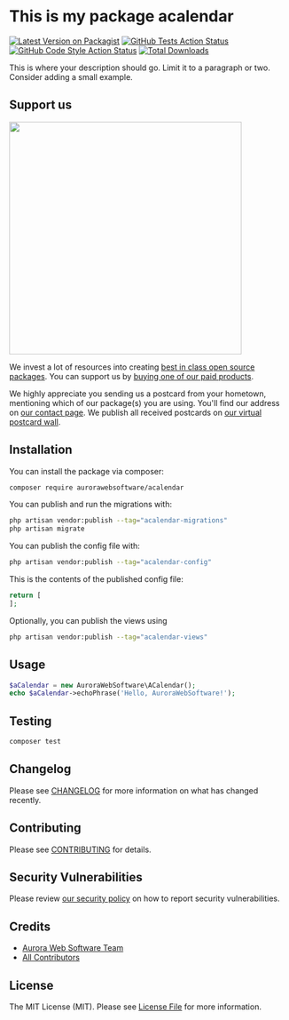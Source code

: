# This is my package acalendar

[![Latest Version on Packagist](https://img.shields.io/packagist/v/aurorawebsoftware/acalendar.svg?style=flat-square)](https://packagist.org/packages/aurorawebsoftware/acalendar)
[![GitHub Tests Action Status](https://img.shields.io/github/actions/workflow/status/aurorawebsoftware/acalendar/run-tests.yml?branch=main&label=tests&style=flat-square)](https://github.com/aurorawebsoftware/acalendar/actions?query=workflow%3Arun-tests+branch%3Amain)
[![GitHub Code Style Action Status](https://img.shields.io/github/actions/workflow/status/aurorawebsoftware/acalendar/fix-php-code-style-issues.yml?branch=main&label=code%20style&style=flat-square)](https://github.com/aurorawebsoftware/acalendar/actions?query=workflow%3A"Fix+PHP+code+style+issues"+branch%3Amain)
[![Total Downloads](https://img.shields.io/packagist/dt/aurorawebsoftware/acalendar.svg?style=flat-square)](https://packagist.org/packages/aurorawebsoftware/acalendar)

This is where your description should go. Limit it to a paragraph or two. Consider adding a small example.

## Support us

[<img src="https://github-ads.s3.eu-central-1.amazonaws.com/ACalendar.jpg?t=1" width="419px" />](https://spatie.be/github-ad-click/ACalendar)

We invest a lot of resources into creating [best in class open source packages](https://spatie.be/open-source). You can support us by [buying one of our paid products](https://spatie.be/open-source/support-us).

We highly appreciate you sending us a postcard from your hometown, mentioning which of our package(s) you are using. You'll find our address on [our contact page](https://spatie.be/about-us). We publish all received postcards on [our virtual postcard wall](https://spatie.be/open-source/postcards).

## Installation

You can install the package via composer:

```bash
composer require aurorawebsoftware/acalendar
```

You can publish and run the migrations with:

```bash
php artisan vendor:publish --tag="acalendar-migrations"
php artisan migrate
```

You can publish the config file with:

```bash
php artisan vendor:publish --tag="acalendar-config"
```

This is the contents of the published config file:

```php
return [
];
```

Optionally, you can publish the views using

```bash
php artisan vendor:publish --tag="acalendar-views"
```

## Usage

```php
$aCalendar = new AuroraWebSoftware\ACalendar();
echo $aCalendar->echoPhrase('Hello, AuroraWebSoftware!');
```

## Testing

```bash
composer test
```

## Changelog

Please see [CHANGELOG](CHANGELOG.md) for more information on what has changed recently.

## Contributing

Please see [CONTRIBUTING](CONTRIBUTING.md) for details.

## Security Vulnerabilities

Please review [our security policy](../../security/policy) on how to report security vulnerabilities.

## Credits

- [Aurora Web Software Team](https://github.com/AuroraWebSoftware)
- [All Contributors](../../contributors)

## License

The MIT License (MIT). Please see [License File](LICENSE.md) for more information.
